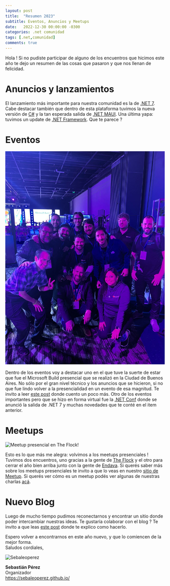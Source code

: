 ```yaml
---
layout: post
title:  "Resumen 2023"
subtitle: Eventos, Anuncios y Meetups
date:   2022-12-30 00:00:00 -0300
categories: .net comunidad
tags: [.net,comunidad]
comments: true
---
```


Hola ! Si no pudiste participar de alguno de los encuentros que hicimos este año te dejo un resumen de las cosas que pasaron y que nos llenan de felicidad.  

# Anuncios y lanzamientos
El lanzamiento más importante para nuestra comunidad es la de [.NET 7](https://devblogs.microsoft.com/dotnet/announcing-dotnet-7/). Cabe destacar también que dentro de esta plataforma tuvimos la nueva versión de [C#](https://devblogs.microsoft.com/dotnet/early-peek-at-csharp-11-features/) y la tan esperada salida de [.NET MAUI](https://devblogs.microsoft.com/dotnet/introducing-dotnet-maui-one-codebase-many-platforms/). Una última yapa: tuvimos un update de [.NET Framework](https://devblogs.microsoft.com/dotnet/announcing-dotnet-framework-481/). Que te parece ?

# Eventos

![Microsoft Build 2023!](/assets/img/build.jpg "Microsoft Build 2023")

Dentro de los eventos voy a destacar uno en el que tuve la suerte de estar que fue el Microsoft Build presencial que se realizó en la Ciudad de Buenos Aires. No sólo por el gran nivel técnico y los anuncios que se hicieron, si no que fue lindo volver a la presencialidad en un evento de esa magnitud. Te invito a leer [este post](https://sebaleoperez.github.io/build-2022-latam/) donde cuento un poco más. Otro de los eventos importantes pero que se hizo en forma virtual fue la [.NET Conf](https://youtu.be/8V_BUGFKdaI) donde se anunció la salida de .NET 7 y muchas novedades que te conté en el item anterior. 

# Meetups

![Meetup presencial en The Flock!](/assets/img/theflock.png "Meetup presencial en The Flock")

Esto es lo que más me alegra: volvimos a los meetups presenciales ! Tuvimos dos encuentros, uno gracias a la gente de [The Flock](https://www.theflock.com/) y el otro para cerrar el año bien arriba junto con la gente de [Endava](https://www.endava.com/). Si querés saber más sobre los meetups presenciales te invito a que lo veas en nuestro [sitio de Meetup](https://www.meetup.com/es/net-baires/). Si querés ver cómo es un meetup podés ver algunas de nuestras charlas [acá](https://www.youtube.com/netbaires).

# Nuevo Blog
Luego de mucho tiempo pudimos reconectarnos y encontrar un sitio donde poder intercambiar nuestras ideas. Te gustaría colaborar con el blog ? Te invito a que leas [este post](https://net-baires.github.io/2022-11-07-hola-mundo/) donde te explico como hacerlo.

Espero volver a encontrarnos en este año nuevo, y que lo comiencen de la mejor forma.  
Saludos cordiales,  

<img src="https://sebaleoperez.github.io/assets/img/sebaleoperez.png" alt="Sebaleoperez" style="width:100px;"/>

**Sebastián Pérez**  
Organizador  
<https://sebaleoperez.github.io/>
